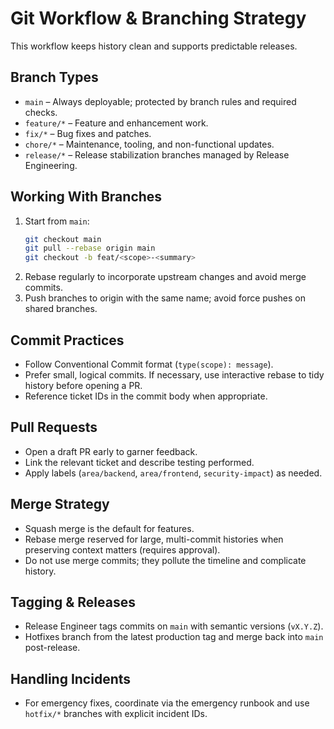 # Git Workflow & Branching Strategy

This workflow keeps history clean and supports predictable releases.

## Branch Types

- `main` – Always deployable; protected by branch rules and required checks.
- `feature/*` – Feature and enhancement work.
- `fix/*` – Bug fixes and patches.
- `chore/*` – Maintenance, tooling, and non-functional updates.
- `release/*` – Release stabilization branches managed by Release Engineering.

## Working With Branches

1. Start from `main`:
   ```bash
   git checkout main
   git pull --rebase origin main
   git checkout -b feat/<scope>-<summary>
   ```
2. Rebase regularly to incorporate upstream changes and avoid merge commits.
3. Push branches to origin with the same name; avoid force pushes on shared branches.

## Commit Practices

- Follow Conventional Commit format (`type(scope): message`).
- Prefer small, logical commits. If necessary, use interactive rebase to tidy history before opening a PR.
- Reference ticket IDs in the commit body when appropriate.

## Pull Requests

- Open a draft PR early to garner feedback.
- Link the relevant ticket and describe testing performed.
- Apply labels (`area/backend`, `area/frontend`, `security-impact`) as needed.

## Merge Strategy

- Squash merge is the default for features.
- Rebase merge reserved for large, multi-commit histories when preserving context matters (requires approval).
- Do not use merge commits; they pollute the timeline and complicate history.

## Tagging & Releases

- Release Engineer tags commits on `main` with semantic versions (`vX.Y.Z`).
- Hotfixes branch from the latest production tag and merge back into `main` post-release.

## Handling Incidents

- For emergency fixes, coordinate via the emergency runbook and use `hotfix/*` branches with explicit incident IDs.
